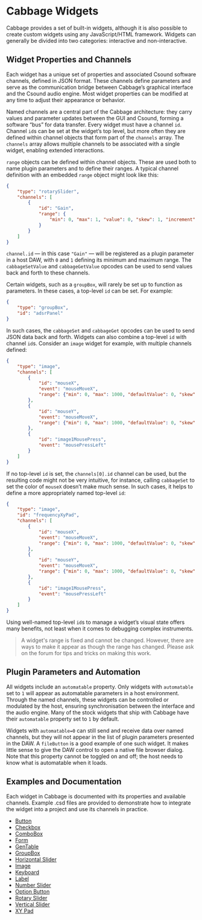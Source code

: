 
# Cabbage Widgets

Cabbage provides a set of built-in widgets, although it is also possible to create custom widgets using any JavaScript/HTML framework. Widgets can generally be divided into two categories: interactive and non-interactive.

## Widget Properties and Channels

Each widget has a unique set of properties and associated Csound software channels, defined in JSON format. These channels define parameters and serve as the communication bridge between Cabbage’s graphical interface and the Csound audio engine. Most widget properties can be modified at any time to adjust their appearance or behavior.

Named channels are a central part of the Cabbage architecture: they carry values and parameter updates between the GUI and Csound, forming a software “bus” for data transfer. Every widget must have a channel `id`. Channel `id`s can be set at the widget’s top level, but more often they are defined within channel objects that form part of the `channels` array. The `channels` array allows multiple channels to be associated with a single widget, enabling extended interactions.

`range` objects can be defined within channel objects. These are used both to name plugin parameters and to define their ranges. A typical channel definition with an embedded `range` object might look like this:

```json
{
    "type": "rotarySlider",
    "channels": [
        {
            "id": "Gain", 
            "range": {
                "min": 0, "max": 1, "value": 0, "skew": 1, "increment": 0.01
            }
        }
    ]
}
```

`channel.id` — in this case `"Gain"` — will be registered as a plugin parameter in a host DAW, with `0` and `1` defining its minimum and maximum range. The `cabbageSetValue` and `cabbageGetValue` opcodes can be used to send values back and forth to these channels.

Certain widgets, such as a `groupBox`, will rarely be set up to function as parameters. In these cases, a top-level `id` can be set. For example:

```json
{
    "type": "groupBox",
    "id": "adsrPanel"
}
```

In such cases, the `cabbageSet` and `cabbageGet` opcodes can be used to send JSON data back and forth. Widgets can also combine a top-level `id` with channel `id`s. Consider an `image` widget for example, with multiple channels defined:

```json
{
    "type": "image",
    "channels": [
        {
            "id": "mouseX",
            "event": "mouseMoveX",
            "range": {"min": 0, "max": 1000, "defaultValue": 0, "skew": 1, "increment": 0.01}
        },
        {
            "id": "mouseY",
            "event": "mouseMoveX",
            "range": {"min": 0, "max": 1000, "defaultValue": 0, "skew": 1, "increment": 0.01}
        },
        {
            "id": "image1MousePress",
            "event": "mousePressLeft"
        }
    ]
}
```

If no top-level `id` is set, the `channels[0].id` channel can be used, but the resulting code might not be very intuitive, for instance, calling `cabbageSet` to set the color of `mouseX` doesn’t make much sense. In such cases, it helps to define a more appropriately named top-level `id`:

```json
{
    "type": "image",
    "id": "frequencyXyPad",
    "channels": [
        {
            "id": "mouseX",
            "event": "mouseMoveX",
            "range": {"min": 0, "max": 1000, "defaultValue": 0, "skew": 1, "increment": 0.01}
        },
        {
            "id": "mouseY",
            "event": "mouseMoveX",
            "range": {"min": 0, "max": 1000, "defaultValue": 0, "skew": 1, "increment": 0.01}
        },
        {
            "id": "image1MousePress",
            "event": "mousePressLeft"
        }
    ]
}
```

Using well-named top-level `id`s to manage a widget’s visual state offers many benefits, not least when it comes to debugging complex instruments.

> A widget's range is fixed and cannot be changed. However, there are ways to make it appear as though the range has changed. Please ask on the forum for tips and tricks on making this work.  


## Plugin Parameters and Automation

All widgets include an `automatable` property. Only widgets with `automatable` set to `1` will appear as automatable parameters in a host environment. Through the named channels, these widgets can be controlled or modulated by the host, ensuring synchronisation between the interface and the audio engine. Many of the stock widgets that ship with Cabbage have their `automatable` property set to `1` by default.

Widgets with `automatable=0` can still send and receive data over named channels, but they will not appear in the list of plugin parameters presented in the DAW. A `fileButton` is a good example of one such widget. It makes little sense to give the DAW control to open a native file browser dialog. Note that this property cannot be toggled on and off; the host needs to know what is automatable when it loads.



## Examples and Documentation

Each widget in Cabbage is documented with its properties and available channels. Example .csd files are provided to demonstrate how to integrate the widget into a project and use its channels in practice.


- [Button](button.mdx)
- [Checkbox](checkbox.mdx)
- [ComboBox](combobox.mdx)
- [Form](form.mdx)
- [GenTable](gentable.mdx)
- [GroupBox](groupbox.mdx)
- [Horizontal Slider](horizontalSlider.mdx)
- [Image](image.mdx)
- [Keyboard](keyboard.mdx)
- [Label](label.mdx)
- [Number Slider](numberSlider.mdx)
- [Option Button](optionButton.mdx)
- [Rotary Slider](rotarySlider.mdx)
- [Vertical Slider](verticalSlider.mdx)
- [XY Pad](xyPad.mdx)

